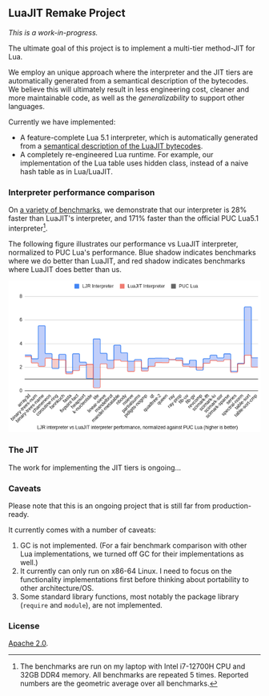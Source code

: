 ## LuaJIT Remake Project 

*This is a work-in-progress.*

The ultimate goal of this project is to implement a multi-tier method-JIT for Lua.

We employ an unique approach where the interpreter and the JIT tiers are automatically generated from a semantical description of the bytecodes. We believe this will ultimately result in less engineering cost, cleaner and more maintainable code, as well as the *generalizability* to support other languages.
 
Currently we have implemented:
* A feature-complete Lua 5.1 interpreter, which is automatically generated from a [semantical description of the LuaJIT bytecodes](annotated/bytecodes). 
* A completely re-engineered Lua runtime. For example, our implementation of the Lua table uses hidden class, instead of a naive hash table as in Lua/LuaJIT.

### Interpreter performance comparison

On [a variety of benchmarks](luabench), we demonstrate that our interpreter is 28% faster than LuaJIT's interpreter, and 171% faster than the official PUC Lua5.1 interpreter[^1]. 

The following figure illustrates our performance vs LuaJIT interpreter, normalized to PUC Lua's performance. Blue shadow indicates benchmarks where we do better than LuaJIT, and red shadow indicates benchmarks where LuaJIT does better than us. 

![](miscellaneous/interpreter-perf-comparison.png)

[^1]: The benchmarks are run on my laptop with Intel i7-12700H CPU and 32GB DDR4 memory. All benchmarks are repeated 5 times. Reported numbers are the geometric average over all benchmarks. 

### The JIT 

The work for implementing the JIT tiers is ongoing...

### Caveats

Please note that this is an ongoing project that is still far from production-ready. 

It currently comes with a number of caveats:
1. GC is not implemented. (For a fair benchmark comparison with other Lua implementations, we turned off GC for their implementations as well.)
2. It currently can only run on x86-64 Linux. I need to focus on the functionality implementations first before thinking about portability to other architecture/OS.
3. Some standard library functions, most notably the package library (`require` and `module`), are not implemented. 

### License

[Apache 2.0](https://www.apache.org/licenses/LICENSE-2.0).

